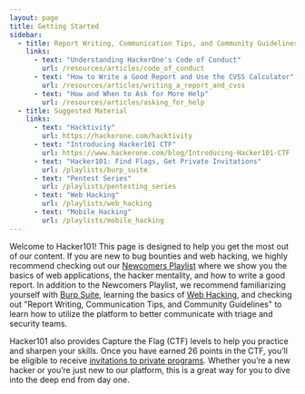 ```yaml
---
layout: page
title: Getting Started
sidebar:
  - title: Report Writing, Communication Tips, and Community Guidelines
    links:
      - text: "Understanding HackerOne's Code of Conduct"
        url: /resources/articles/code_of_conduct
      - text: "How to Write a Good Report and Use the CVSS Calculator"
        url: /resources/articles/writing_a_report_and_cvss
      - text: "How and When to Ask for More Help"
        url: /resources/articles/asking_for_help
  - title: Suggested Material
    links:
      - text: "Hacktivity"
        url: https://hackerone.com/hacktivity
      - text: "Introducing Hacker101 CTF" 
        url: https://www.hackerone.com/blog/Introducing-Hacker101-CTF
      - text: "Hacker101: Find Flags, Get Private Invitations"
        url: /playlists/burp_suite
      - text: "Pentest Series"
        url: /playlists/pentesting_series
      - text: "Web Hacking"
        url: /playlists/web_hacking
      - text: "Mobile Hacking"
        url: /playlists/mobile_hacking
---
```


Welcome to Hacker101! This page is designed to help you get the most out of our content. If you are new to bug bounties and web hacking, we highly recommend checking out our [Newcomers Playlist](/playlists/newcomers) where we show you the basics of web applications, the hacker mentality, and how to write a good report. In addition to the Newcomers Playlist, we recommend familiarizing yourself with [Burp Suite](/playlists/burp_suite), learning the basics of [Web Hacking](/playlists/web_hacking), and checking out "Report Writing, Communication Tips, and Community Guidelines" to learn how to utilize the platform to better communicate with triage and security teams.

Hacker101 also provides Capture the Flag (CTF) levels to help you practice and sharpen your skills. Once you have earned 26 points in the CTF, you’ll be eligible to receive [invitations to private programs](https://docs.hackerone.com/hackers/invitations.html#gatsby-focus-wrapper). Whether you’re a new hacker or you’re just new to our platform, this is a great way for you to dive into the deep end from day one.
